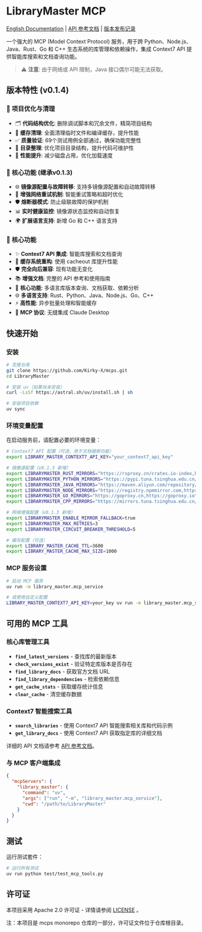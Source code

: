 # LibraryMaster MCP

[English Documentation](README.md) | [API 参考文档](API_REFERENCE.md) | [版本发布记录](Release.md)

一个强大的 MCP (Model Context Protocol) 服务，用于跨 Python、Node.js、Java、Rust、Go 和 C++ 生态系统的库管理和依赖操作，集成
Context7 API 提供智能库搜索和文档查询功能。

> ⚠️ **注意**: 由于网络或 API 限制，Java 接口偶尔可能无法获取。

## 版本特性 (v0.1.4)

### 🧹 项目优化与清理

- 🗂️ **代码结构优化**: 删除调试脚本和冗余文件，精简项目结构
- 🧽 **缓存清理**: 全面清理临时文件和编译缓存，提升性能
- ✅ **质量验证**: 69个测试用例全部通过，确保功能完整性
- 📁 **目录整理**: 优化项目目录结构，提升代码可维护性
- 🚀 **性能提升**: 减少磁盘占用，优化加载速度

### 🌟 核心功能 (继承v0.1.3)

- 🌐 **镜像源配置与故障转移**: 支持多镜像源配置和自动故障转移
- 🔄 **增强网络重试机制**: 智能重试策略和超时优化
- 🛡️ **熔断器模式**: 防止级联故障的保护机制
- 📊 **实时健康监控**: 镜像源状态监控和自动恢复
- 🌍 **扩展语言支持**: 新增 Go 和 C++ 语言支持

### 🚀 核心功能

- ✨ **Context7 API 集成**: 智能库搜索和文档查询
- 🔧 **缓存系统重构**: 使用 cacheout 库提升性能
- 🛡️ **完全向后兼容**: 现有功能无变化
- 📚 **增强文档**: 完整的 API 参考和使用指南
- 🚀 **核心功能**: 多语言库版本查询、文档获取、依赖分析
- 🌐 **多语言支持**: Rust、Python、Java、Node.js、Go、C++
- ⚡ **高性能**: 异步批量处理和智能缓存
- 🔌 **MCP 协议**: 无缝集成 Claude Desktop

## 快速开始

### 安装

```bash
# 克隆仓库
git clone https://github.com/Kirky-X/mcps.git
cd LibraryMaster

# 安装 uv（如果尚未安装）
curl -LsSf https://astral.sh/uv/install.sh | sh

# 安装项目依赖
uv sync
```

### 环境变量配置

在启动服务前，请配置必要的环境变量：

```bash
# Context7 API 配置（可选，用于文档搜索功能）
export LIBRARY_MASTER_CONTEXT7_API_KEY="your_context7_api_key"

# 镜像源配置（v0.1.3 新增）
export LIBRARYMASTER_RUST_MIRRORS="https://rsproxy.cn/crates.io-index,https://mirrors.ustc.edu.cn/crates.io-index"
export LIBRARYMASTER_PYTHON_MIRRORS="https://pypi.tuna.tsinghua.edu.cn/simple,https://mirrors.aliyun.com/pypi/simple"
export LIBRARYMASTER_JAVA_MIRRORS="https://maven.aliyun.com/repository/central,https://repo.huaweicloud.com/repository/maven"
export LIBRARYMASTER_NODE_MIRRORS="https://registry.npmmirror.com,https://registry.npm.taobao.org"
export LIBRARYMASTER_GO_MIRRORS="https://goproxy.cn,https://goproxy.io"
export LIBRARYMASTER_CPP_MIRRORS="https://mirrors.tuna.tsinghua.edu.cn/vcpkg-ports.git"

# 网络增强配置（v0.1.3 新增）
export LIBRARYMASTER_ENABLE_MIRROR_FALLBACK=true
export LIBRARYMASTER_MAX_RETRIES=3
export LIBRARYMASTER_CIRCUIT_BREAKER_THRESHOLD=5

# 缓存配置（可选）
export LIBRARY_MASTER_CACHE_TTL=3600
export LIBRARY_MASTER_CACHE_MAX_SIZE=1000
```

### MCP 服务设置

```bash
# 启动 MCP 服务
uv run -m library_master.mcp_service

# 或使用自定义配置
LIBRARY_MASTER_CONTEXT7_API_KEY=your_key uv run -m library_master.mcp_service
```

## 可用的 MCP 工具

### 核心库管理工具

- **`find_latest_versions`** - 查找库的最新版本
- **`check_versions_exist`** - 验证特定库版本是否存在
- **`find_library_docs`** - 获取官方文档 URL
- **`find_library_dependencies`** - 检索依赖信息
- **`get_cache_stats`** - 获取缓存统计信息
- **`clear_cache`** - 清空缓存数据

### Context7 智能搜索工具

- **`search_libraries`** - 使用 Context7 API 智能搜索相关库和代码示例
- **`get_library_docs`** - 使用 Context7 API 获取指定库的详细文档

详细的 API 文档请参考 [API 参考文档](API_REFERENCE.md)。

### 与 MCP 客户端集成

```json
{
  "mcpServers": {
    "library_master": {
      "command": "uv",
      "args": ["run", "-m", "library_master.mcp_service"],
      "cwd": "/path/to/LibraryMaster"
    }
  }
}
```

## 测试

运行测试套件：

```bash
# 运行所有测试
uv run python test/test_mcp_tools.py
```

## 许可证

本项目采用 Apache 2.0 许可证 - 详情请参阅 [LICENSE](../../LICENSE) 。

注：本项目是 mcps monorepo 仓库的一部分，许可证文件位于仓库根目录。